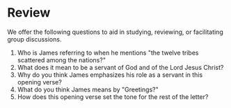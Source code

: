 # Review

We offer the following questions to aid in studying, reviewing, or facilitating group discussions.

1. Who is James referring to when he mentions "the twelve tribes scattered among the nations?" 
2. What does it mean to be a servant of God and of the Lord Jesus Christ? 
3. Why do you think James emphasizes his role as a servant in this opening verse? 
4. What do you think James means by "Greetings?" 
5. How does this opening verse set the tone for the rest of the letter?